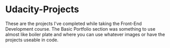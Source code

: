# Udacity-Projects
These are the projects I've completed while taking the Front-End Development course.
The Basic Portfolio section was something to use almost like boiler plate and where you can use whatever images or have the projects useable in code.
